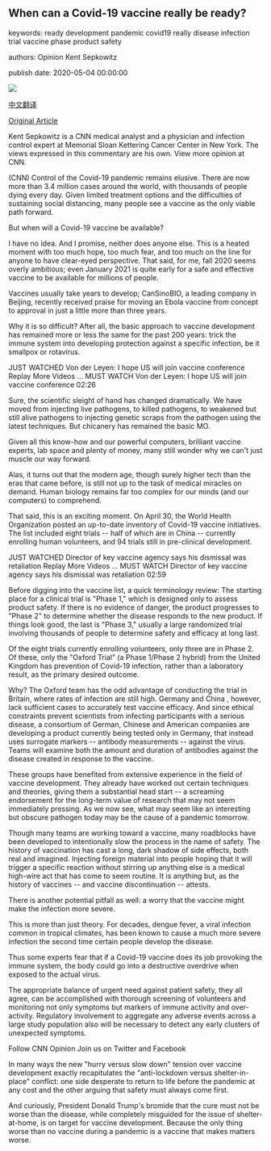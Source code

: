 ## When can a Covid-19 vaccine really be ready?

keywords: ready development pandemic covid19 really disease infection trial vaccine phase product safety

authors: Opinion Kent Sepkowitz

publish date: 2020-05-04 00:00:00

![](https://cdn.cnn.com/cnnnext/dam/assets/200428124748-race-for-vaccine-super-tease.jpg)

[中文翻译](When%20can%20a%20Covid-19%20vaccine%20really%20be%20ready%3F_zh.md)

[Original Article](https://edition.cnn.com/2020/05/04/opinions/when-can-a-covid-19-vaccine-really-be-ready-sepkowitz/index.html)

Kent Sepkowitz is a CNN medical analyst and a physician and infection control expert at Memorial Sloan Kettering Cancer Center in New York. The views expressed in this commentary are his own. View more opinion at CNN.

(CNN) Control of the Covid-19 pandemic remains elusive. There are now more than 3.4 million cases around the world, with thousands of people dying every day. Given limited treatment options and the difficulties of sustaining social distancing, many people see a vaccine as the only viable path forward.

But when will a Covid-19 vaccine be available?

I have no idea. And I promise, neither does anyone else. This is a heated moment with too much hope, too much fear, and too much on the line for anyone to have clear-eyed perspective. That said, for me, fall 2020 seems overly ambitious; even January 2021 is quite early for a safe and effective vaccine to be available for millions of people.

Vaccines usually take years to develop; CanSinoBIO, a leading company in Beijing, recently received praise for moving an Ebola vaccine from concept to approval in just a little more than three years.

Why it is so difficult? After all, the basic approach to vaccine development has remained more or less the same for the past 200 years: trick the immune system into developing protection against a specific infection, be it smallpox or rotavirus.

JUST WATCHED Von der Leyen: I hope US will join vaccine conference Replay More Videos ... MUST WATCH Von der Leyen: I hope US will join vaccine conference 02:26

Sure, the scientific sleight of hand has changed dramatically. We have moved from injecting live pathogens, to killed pathogens, to weakened but still alive pathogens to injecting genetic scraps from the pathogen using the latest techniques. But chicanery has remained the basic MO.

Given all this know-how and our powerful computers, brilliant vaccine experts, lab space and plenty of money, many still wonder why we can't just muscle our way forward.

Alas, it turns out that the modern age, though surely higher tech than the eras that came before, is still not up to the task of medical miracles on demand. Human biology remains far too complex for our minds (and our computers) to comprehend.

That said, this is an exciting moment. On April 30, the World Health Organization posted an up-to-date inventory of Covid-19 vaccine initiatives. The list included eight trials -- half of which are in China -- currently enrolling human volunteers, and 94 trials still in pre-clinical development.

JUST WATCHED Director of key vaccine agency says his dismissal was retaliation Replay More Videos ... MUST WATCH Director of key vaccine agency says his dismissal was retaliation 02:59

Before digging into the vaccine list, a quick terminology review: The starting place for a clinical trial is "Phase 1," which is designed only to assess product safety. If there is no evidence of danger, the product progresses to "Phase 2" to determine whether the disease responds to the new product. If things look good, the last is "Phase 3," usually a large randomized trial involving thousands of people to determine safety and efficacy at long last.

Of the eight trials currently enrolling volunteers, only three are in Phase 2. Of these, only the "Oxford Trial" (a Phase 1/Phase 2 hybrid) from the United Kingdom has prevention of Covid-19 infection, rather than a laboratory result, as the primary desired outcome.

Why? The Oxford team has the odd advantage of conducting the trial in Britain, where rates of infection are still high. Germany and China , however, lack sufficient cases to accurately test vaccine efficacy. And since ethical constraints prevent scientists from infecting participants with a serious disease, a consortium of German, Chinese and American companies are developing a product currently being tested only in Germany, that instead uses surrogate markers -- antibody measurements -- against the virus. Teams will examine both the amount and duration of antibodies against the disease created in response to the vaccine.

These groups have benefited from extensive experience in the field of vaccine development. They already have worked out certain techniques and theories, giving them a substantial head start -- a screaming endorsement for the long-term value of research that may not seem immediately pressing. As we now see, what may seem like an interesting but obscure pathogen today may be the cause of a pandemic tomorrow.

Though many teams are working toward a vaccine, many roadblocks have been developed to intentionally slow the process in the name of safety. The history of vaccination has cast a long, dark shadow of side effects, both real and imagined. Injecting foreign material into people hoping that it will trigger a specific reaction without stirring up anything else is a medical high-wire act that has come to seem routine. It is anything but, as the history of vaccines -- and vaccine discontinuation -- attests.

There is another potential pitfall as well: a worry that the vaccine might make the infection more severe.

This is more than just theory. For decades, dengue fever, a viral infection common in tropical climates, has been known to cause a much more severe infection the second time certain people develop the disease.

Thus some experts fear that if a Covid-19 vaccine does its job provoking the immune system, the body could go into a destructive overdrive when exposed to the actual virus.

The appropriate balance of urgent need against patient safety, they all agree, can be accomplished with thorough screening of volunteers and monitoring not only symptoms but markers of immune activity and over-activity. Regulatory involvement to aggregate any adverse events across a large study population also will be necessary to detect any early clusters of unexpected symptoms.

Follow CNN Opinion Join us on Twitter and Facebook

In many ways the new "hurry versus slow down" tension over vaccine development exactly recapitulates the "anti-lockdown versus shelter-in-place" conflict: one side desperate to return to life before the pandemic at any cost and the other arguing that safety must always come first.

And curiously, President Donald Trump's bromide that the cure must not be worse than the disease, while completely misguided for the issue of shelter-at-home, is on target for vaccine development. Because the only thing worse than no vaccine during a pandemic is a vaccine that makes matters worse.